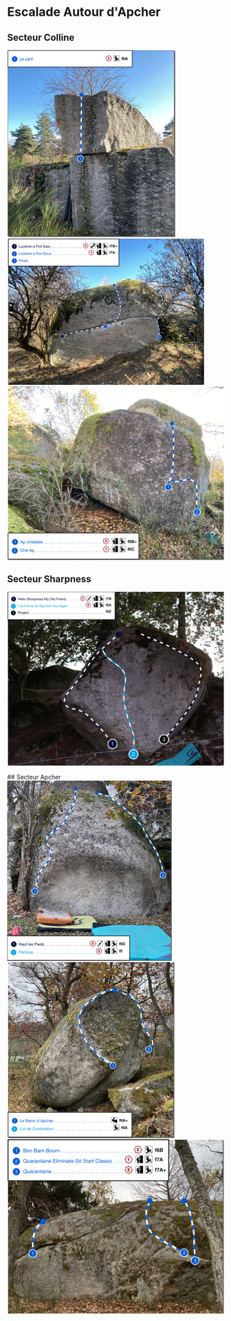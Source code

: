 # Escalade Autour d'Apcher

## Secteur Colline
![](pngs/secteur_colline_00.png)
![](pngs/secteur_colline_01.png)
![](pngs/secteur_colline_04.png)

## Secteur Sharpness
![](pngs/secteur_sharpness.png)

## Secteur Apcher
![](pngs/secteur_apcher_01.png)
![](pngs/secteur_apcher_02.png)
![](pngs/secteur_apcher_03.png)
